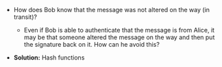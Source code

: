 - How does Bob know that the message was not altered on the way (in transit)?
	- Even if Bob is able to authenticate that the message is from Alice, it may be that someone altered the message on the way and then put the signature back on it. How can he avoid this?
	
- **Solution:** Hash functions